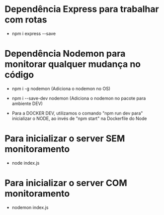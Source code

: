 # Dependência Express para trabalhar com rotas
- npm i express --save

# Dependência Nodemon para monitorar qualquer mudança no código
- npm i -g nodemon (Adiciona o nodemon no OS)
- npm i --save-dev nodemon (Adiciona o nodemon no pacote para ambiente DEV)

- Para a DOCKER DEV, utilizamos o comando "npm run dev para" inicializar o NODE, ao invés de "npm start" na Dockerfile do Node


# Para inicializar o server SEM monitoramento
- node index.js

# Para inicializar o server COM monitoramento
- nodemon index.js

